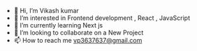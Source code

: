 - 👋 Hi, I’m Vikash kumar
- 👀 I’m interested in Frontend development , React , JavaScript
- 🌱 I’m currently learning Next js
- 💞️ I’m looking to collaborate on a New Project
- 📫 How to reach me vp3637637@gmail.com

<!---
CodeWith-Vikash/CodeWith-Vikash is a ✨ special ✨ repository because its `README.md` (this file) appears on your GitHub profile.
You can click the Preview link to take a look at your changes.
--->
